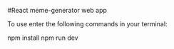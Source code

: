 #React meme-generator web app

To use enter the following commands in your terminal:

npm install
npm run dev
